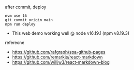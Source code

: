after commit, deploy

```
nvm use 16
git commit origin main
npm run deploy
```

- This web demo working well @ node v16.19.1 (npm v8.19.3)

referecne
- https://github.com/rafgraph/spa-github-pages
- https://github.com/remarkjs/react-markdown
- https://github.com/willjw3/react-markdown-blog
